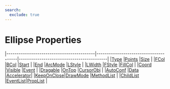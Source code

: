 ```yaml
---
search:
  exclude: true
---
```


<h1 class="heading"><span class="name">Ellipse Properties</span></h1>

|-------------------------------------------|---------------------------------------|-------------------------------------------|
|[Type](../properties/type.md)              |[Points](../properties/points.md)      |[Size](../properties/size.md)              |
|[FCol](../properties/fcol.md)              |[BCol](../properties/bcol.md)          |[Start](../properties/start.md)            |
|[End](../properties/end.md)                |[ArcMode](../properties/arcmode.md)    |[LStyle](../properties/lstyle.md)          |
|[LWidth](../properties/lwidth.md)          |[FStyle](../properties/fstyle.md)      |[FillCol](../properties/fillcol.md)        |
|[Coord](../properties/coord.md)            |[Visible](../properties/visible.md)    |[Event](../properties/event.md)            |
|[Dragable](../properties/dragable.md)      |[OnTop](../properties/ontop.md)        |[CursorObj](../properties/cursorobj.md)    |
|[AutoConf](../properties/autoconf.md)      |[Data](../properties/data.md)          |[Accelerator](../properties/accelerator.md)|
|[KeepOnClose](../properties/keeponclose.md)|[DrawMode](../properties/drawmode.md)  |[MethodList](../properties/methodlist.md)  |
|[ChildList](../properties/childlist.md)    |[EventList](../properties/eventlist.md)|[PropList](../properties/proplist.md)      |
